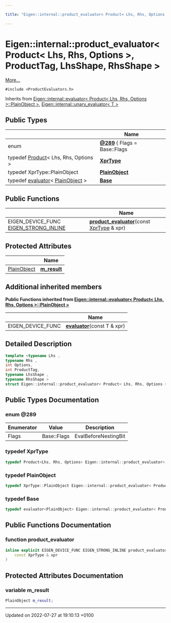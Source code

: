 ```yaml
---

title: "Eigen::internal::product_evaluator< Product< Lhs, Rhs, Options >, ProductTag, LhsShape, RhsShape >"

---
```


# Eigen::internal::product_evaluator< Product< Lhs, Rhs, Options >, ProductTag, LhsShape, RhsShape >



 [More...](#detailed-description)


`#include <ProductEvaluators.h>`

Inherits from [Eigen::internal::evaluator< Product< Lhs, Rhs, Options >::PlainObject >](http://example.org/classes/structeigen_1_1internal_1_1evaluator/), [Eigen::internal::unary_evaluator< T >](http://example.org/classes/structeigen_1_1internal_1_1unary__evaluator/)

## Public Types

|                | Name           |
| -------------- | -------------- |
| enum| **[@289](http://example.org/classes/structeigen_1_1internal_1_1product__evaluator_3_01product_3_01lhs_00_01rhs_00_01options_01_4_00_1613b834e750bfef62f7ea268a436c59/#enum-@289)** { Flags = Base::Flags | EvalBeforeNestingBit} |
| typedef <a href="http://example.org/classes/classeigen_1_1product/">Product</a>< Lhs, Rhs, Options > | **[XprType](http://example.org/classes/structeigen_1_1internal_1_1product__evaluator_3_01product_3_01lhs_00_01rhs_00_01options_01_4_00_1613b834e750bfef62f7ea268a436c59/#typedef-xprtype)**  |
| typedef XprType::PlainObject | **[PlainObject](http://example.org/classes/structeigen_1_1internal_1_1product__evaluator_3_01product_3_01lhs_00_01rhs_00_01options_01_4_00_1613b834e750bfef62f7ea268a436c59/#typedef-plainobject)**  |
| typedef <a href="http://example.org/classes/structeigen_1_1internal_1_1evaluator/">evaluator</a>< <a href="http://example.org/classes/structeigen_1_1internal_1_1product__evaluator_3_01product_3_01lhs_00_01rhs_00_01options_01_4_00_1613b834e750bfef62f7ea268a436c59/#typedef-plainobject">PlainObject</a> > | **[Base](http://example.org/classes/structeigen_1_1internal_1_1product__evaluator_3_01product_3_01lhs_00_01rhs_00_01options_01_4_00_1613b834e750bfef62f7ea268a436c59/#typedef-base)**  |

## Public Functions

|                | Name           |
| -------------- | -------------- |
| EIGEN_DEVICE_FUNC <a href="http://example.org/files/macros_8h/#define-eigen-strong-inline">EIGEN_STRONG_INLINE</a> | **[product_evaluator](http://example.org/classes/structeigen_1_1internal_1_1product__evaluator_3_01product_3_01lhs_00_01rhs_00_01options_01_4_00_1613b834e750bfef62f7ea268a436c59/#function-product-evaluator)**(const <a href="http://example.org/classes/structeigen_1_1internal_1_1product__evaluator_3_01product_3_01lhs_00_01rhs_00_01options_01_4_00_1613b834e750bfef62f7ea268a436c59/#typedef-xprtype">XprType</a> & xpr) |

## Protected Attributes

|                | Name           |
| -------------- | -------------- |
| <a href="http://example.org/classes/structeigen_1_1internal_1_1product__evaluator_3_01product_3_01lhs_00_01rhs_00_01options_01_4_00_1613b834e750bfef62f7ea268a436c59/#typedef-plainobject">PlainObject</a> | **[m_result](http://example.org/classes/structeigen_1_1internal_1_1product__evaluator_3_01product_3_01lhs_00_01rhs_00_01options_01_4_00_1613b834e750bfef62f7ea268a436c59/#variable-m-result)**  |

## Additional inherited members

**Public Functions inherited from [Eigen::internal::evaluator< Product< Lhs, Rhs, Options >::PlainObject >](http://example.org/classes/structeigen_1_1internal_1_1evaluator/)**

|                | Name           |
| -------------- | -------------- |
| EIGEN_DEVICE_FUNC | **[evaluator](http://example.org/classes/structeigen_1_1internal_1_1evaluator/#function-evaluator)**(const T & xpr) |


## Detailed Description

```cpp
template <typename Lhs ,
typename Rhs ,
int Options,
int ProductTag,
typename LhsShape ,
typename RhsShape >
struct Eigen::internal::product_evaluator< Product< Lhs, Rhs, Options >, ProductTag, LhsShape, RhsShape >;
```

## Public Types Documentation

### enum @289

| Enumerator | Value | Description |
| ---------- | ----- | ----------- |
| Flags | Base::Flags | EvalBeforeNestingBit|   |




### typedef XprType

```cpp
typedef Product<Lhs, Rhs, Options> Eigen::internal::product_evaluator< Product< Lhs, Rhs, Options >, ProductTag, LhsShape, RhsShape >::XprType;
```


### typedef PlainObject

```cpp
typedef XprType::PlainObject Eigen::internal::product_evaluator< Product< Lhs, Rhs, Options >, ProductTag, LhsShape, RhsShape >::PlainObject;
```


### typedef Base

```cpp
typedef evaluator<PlainObject> Eigen::internal::product_evaluator< Product< Lhs, Rhs, Options >, ProductTag, LhsShape, RhsShape >::Base;
```


## Public Functions Documentation

### function product_evaluator

```cpp
inline explicit EIGEN_DEVICE_FUNC EIGEN_STRONG_INLINE product_evaluator(
    const XprType & xpr
)
```


## Protected Attributes Documentation

### variable m_result

```cpp
PlainObject m_result;
```


-------------------------------

Updated on 2022-07-27 at 19:10:13 +0100